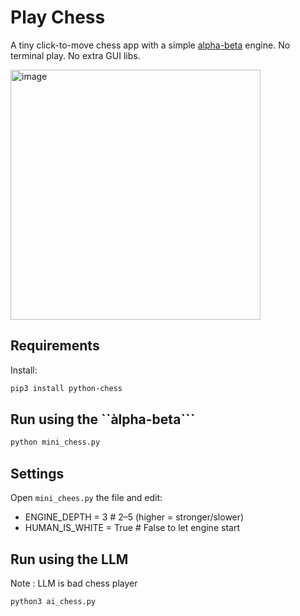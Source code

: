 # Play Chess

A tiny click-to-move chess app with a simple [alpha-beta](https://en.wikipedia.org/wiki/Alpha%E2%80%93beta_pruning) engine.
No terminal play. No extra GUI libs.

<img width="400" height="400" alt="image" src="https://github.com/user-attachments/assets/0cd102c7-78dc-4057-86f6-6f6b69c8c2cb" />


## Requirements

Install:
```bash
pip3 install python-chess
```

## Run using the ``àlpha-beta```

```bash
python mini_chess.py
```

## Settings

Open ```mini_chees.py``` the file and edit:

- ENGINE_DEPTH = 3       # 2–5 (higher = stronger/slower)
- HUMAN_IS_WHITE = True  # False to let engine start


## Run using the LLM

Note : LLM is bad chess player

```bash
python3 ai_chess.py
```


